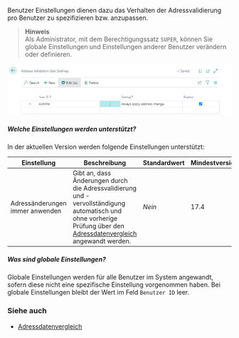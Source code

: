 Benutzer Einstellungen dienen dazu das Verhalten der Adressvalidierung pro Benutzer zu spezifizieren bzw. anzupassen.

> **Hinweis**<br>Als Administrator, mit dem Berechtigungssatz `SUPER`, können Sie globale Einstellungen und Einstellungen anderer Benutzer verändern oder definieren.

![User Settings](/assets/images/365-business-address-validation/user-settings.en-US.png)

##### Welche Einstellungen werden unterstützt?

In der aktuellen Version werden folgende Einstellungen unterstützt:

| Einstellung | Beschreibung | Standardwert | Mindestversion |
| --- | --- | --- | --- |
| Adressänderungen immer anwenden | Gibt an, dass Änderungen durch die Adressvalidierung und -vervollständigung automatisch und ohne vorherige Prüfung über den [Adressdatenvergleich](../compare-address/) angewandt werden. | _Nein_ | 17.4 |

##### Was sind globale Einstellungen?

Globale Einstellungen werden für alle Benutzer im System angewandt, sofern diese nicht eine spezifische Einstellung vorgenommen haben. Bei globale Einstellungen bleibt der Wert im Feld `Benutzer ID` leer.

### Siehe auch 
 - [Adressdatenvergleich](../compare-address/)